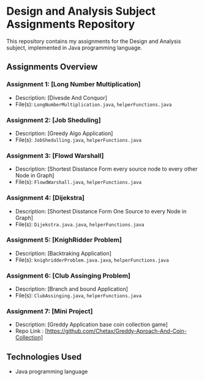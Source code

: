 # Design and Analysis Subject Assignments Repository

This repository contains my assignments for the Design and Analysis subject, implemented in Java programming language.

## Assignments Overview

### Assignment 1: [Long Number Multiplication]

- Description: [Divesde And Conquor]
- File(s): `LongNumberMultiplication.java`, `helperFunctions.java`


### Assignment 2: [Job Sheduling]

- Description: [Greedy Algo Application]
- File(s): `JobShedulling.java`, `helperFunctions.java`

  
### Assignment 3: [Flowd Warshall]

- Description: [Shortest Disstance Form every source node  to every  other Node in Graph]
- File(s): `FlowdWarshall.java`, `helperFunctions.java`


### Assignment 4: [Dijekstra]

- Description: [Shortest Disstance Form One Source to every Node in Graph]
- File(s): `Dijekstra.java.java`, `helperFunctions.java`

  
### Assignment 5: [KnighRidder Problem]

- Description: [Backtraking Application]
- File(s): `knighridderProblem.java.java`, `helperFunctions.java`


### Assignment 6: [Club Assinging Problem]

- Description: [Branch and bound Application]
- File(s): `ClubAssinging.java`, `helperFunctions.java`

### Assignment 7: [Mini Project]

- Description: [Greddy Application base coin collection game]
- Repo Link : [https://github.com/Chetax/Greddy-Aproach-And-Coin-Collection]


## Technologies Used

- Java programming language



